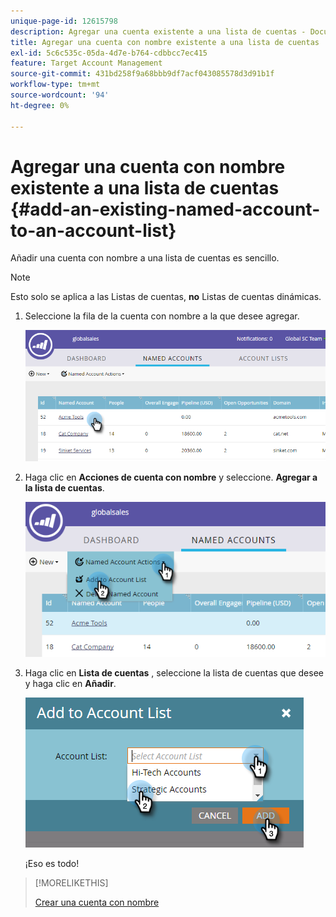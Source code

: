 ```yaml
---
unique-page-id: 12615798
description: Agregar una cuenta existente a una lista de cuentas - Documentos de Marketo - Documentación del producto
title: Agregar una cuenta con nombre existente a una lista de cuentas
exl-id: 5c6c535c-05da-4d7e-b764-cdbbcc7ec415
feature: Target Account Management
source-git-commit: 431bd258f9a68bbb9df7acf043085578d3d91b1f
workflow-type: tm+mt
source-wordcount: '94'
ht-degree: 0%

---
```


# Agregar una cuenta con nombre existente a una lista de cuentas {#add-an-existing-named-account-to-an-account-list}

Añadir una cuenta con nombre a una lista de cuentas es sencillo.

>[!NOTE]
>
>Esto solo se aplica a las Listas de cuentas, **no** Listas de cuentas dinámicas.

1. Seleccione la fila de la cuenta con nombre a la que desee agregar.

   ![](assets/four-1.png)

1. Haga clic en **Acciones de cuenta con nombre** y seleccione. **Agregar a la lista de cuentas**.

   ![](assets/five-1.png)

1. Haga clic en **Lista de cuentas** , seleccione la lista de cuentas que desee y haga clic en **Añadir**.

   ![](assets/six-1.png)

   ¡Eso es todo!

>[!MORELIKETHIS]
>
>[Crear una cuenta con nombre](/help/marketo/product-docs/target-account-management/target/named-accounts/create-a-named-account.md)
